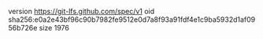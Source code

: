 version https://git-lfs.github.com/spec/v1
oid sha256:e0a2e43bf96c90b7982fe9512e0d7a8f93a91fdf4e1c9ba5932d1af0956b726e
size 1976
